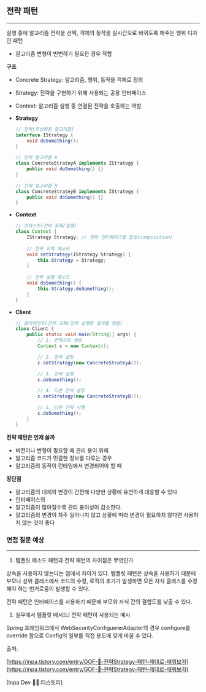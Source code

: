 ## 전략 패턴

---

실행 중에 알고리즘 전략을 선택, 객체의 동작을 실시간으로 바뀌도록 해주는 행위 디자인 패턴

- 알고리즘 변형이 빈번하기 필요한 경우 적합

**구조**
- Concrete Strategy: 알고리즘, 행위, 동작을 객체로 정의
- Strategy: 전략을 구현하기 위해 사용되는 공용 인터페이스
- Context: 알고리즘 실행 중 연결된 전략을 호출하는 역할

- **Strategy**

    ```java
    // 전략(추상화된 알고리즘)
    interface IStrategy {
        void doSomething();
    }
    
    // 전략 알고리즘 A
    class ConcreteStrateyA implements IStrategy {
        public void doSomething() {}
    }
    
    // 전략 알고리즘 B
    class ConcreteStrateyB implements IStrategy {
        public void doSomething() {}
    }
    ```

- **Context**

    ```java
    // 컨텍스트(전략 등록/실행)
    class Context {
        IStrategy Strategy; // 전략 인터페이스를 합성(composition)
    	
        // 전략 교체 메소드
        void setStrategy(IStrategy Strategy) {
            this.Strategy = Strategy;
        }
    	
        // 전략 실행 메소드
        void doSomething() {
            this.Strategy.doSomething();
        }
    }
    ```

- **Client**

    ```java
    // 클라이언트(전략 교체/전략 실행한 결과를 얻음)
    class Client {
        public static void main(String[] args) {
            // 1. 컨텍스트 생성
            Context c = new Context();
    
            // 2. 전략 설정
            c.setStrategy(new ConcreteStrateyA());
    
            // 3. 전략 실행
            c.doSomething();
    
            // 4. 다른 전략 설정
            c.setStrategy(new ConcreteStrateyB());
    
            // 5. 다른 전략 시행
            c.doSomething();
        }
    }
    ```


**전략 패턴은 언제 쓸까**

- 버전이나 변형이 필요할 때 관리 용이 위해
- 알고리즘 코드가 민감한 정보를 다루는 경우
- 알고리즘의 동작이 런타임에서 변경되어야 할 때

**장단점**

- 알고리즘의 대체와 변경이 간편해 다양한 상황에 유연하게 대응할 수 있다
- 인터페이스의
- 알고리즘이 많아질수록 관리 용이성이 감소한다.
- 알고리즘의 변경이 자주 일어나지 않고 상황에 따라 변경이 필요하지 않다면 사용하지 않는 것이 좋다

### 면접 질문 예상

---

1. 템플릿 메소드 패턴과 전략 패턴의 차이점은 무엇인가

상속을 사용하지 않는다는 점에서 차이가 있다.
탬플릿 패턴은 상속을 사용하기 때문에 부모나 상위 클래스에서 코드의 수정, 로직의 추가가 발생하면 모든 자식 클래스를 수정해야 하는 번거로움이 발생할 수 있다.

전략 패턴은 인터페이스를 사용하기 때문에 부모와 자식 간의 결합도를 낮출 수 있다.

1. 실무에서 템플릿 메서드/ 전략 패턴이 사용되는 예시

Spring 프레임워크에서 WebSecurityConfiguererAdapter의 경우 configure를 override 함으로 Config의 일부를 직접 용도에 맞게 바꿀 수 있다.

출처:

[https://inpa.tistory.com/entry/GOF-💠-전략Strategy-패턴-제대로-배워보자](https://inpa.tistory.com/entry/GOF-💠-전략Strategy-패턴-제대로-배워보자)

[Inpa Dev 👨‍💻:티스토리]